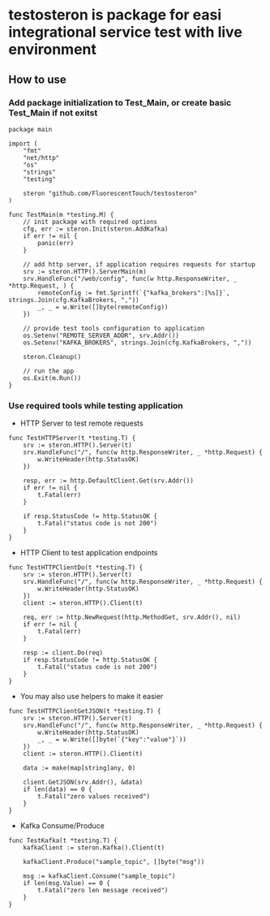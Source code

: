 # testosteron is package for easi integrational service test with live environment

## How to use

### Add package initialization to Test_Main, or create basic Test_Main if not exitst

```golang
package main

import (
	"fmt"
	"net/http"
	"os"
	"strings"
	"testing"

	steron "github.com/FluorescentTouch/testosteron"
)

func TestMain(m *testing.M) {
	// init package with required options
	cfg, err := steron.Init(steron.AddKafka)
	if err != nil {
		panic(err)
	}

	// add http server, if application requires requests for startup
	srv := steron.HTTP().ServerMain(m)
	srv.HandleFunc("/web/config", func(w http.ResponseWriter, _ *http.Request, ) {
		remoteConfig := fmt.Sprintf(`{"kafka_brokers":[%s]}`, strings.Join(cfg.KafkaBrokers, ","))
		_, _ = w.Write([]byte(remoteConfig))
	})

	// provide test tools configuration to application
	os.Setenv("REMOTE_SERVER_ADDR", srv.Addr())
	os.Setenv("KAFKA_BROKERS", strings.Join(cfg.KafkaBrokers, ","))

	steron.Cleanup()

	// run the app
	os.Exit(m.Run())
}
```

### Use required tools while testing application

- HTTP Server to test remote requests

```golang
func TestHTTPServer(t *testing.T) {
	srv := steron.HTTP().Server(t)
	srv.HandleFunc("/", func(w http.ResponseWriter, _ *http.Request) {
		w.WriteHeader(http.StatusOK)
	})

	resp, err := http.DefaultClient.Get(srv.Addr())
	if err != nil {
		t.Fatal(err)
	}

	if resp.StatusCode != http.StatusOK {
		t.Fatal("status code is not 200")
	}
}
```

- HTTP Client to test application endpoints

```golang
func TestHTTPClientDo(t *testing.T) {
	srv := steron.HTTP().Server(t)
	srv.HandleFunc("/", func(w http.ResponseWriter, _ *http.Request) {
		w.WriteHeader(http.StatusOK)
	})
	client := steron.HTTP().Client(t)

	req, err := http.NewRequest(http.MethodGet, srv.Addr(), nil)
	if err != nil {
		t.Fatal(err)
	}

	resp := client.Do(req)
	if resp.StatusCode != http.StatusOK {
		t.Fatal("status code is not 200")
	}
}
```

- You may also use helpers to make it easier
```golang
func TestHTTPClientGetJSON(t *testing.T) {
	srv := steron.HTTP().Server(t)
	srv.HandleFunc("/", func(w http.ResponseWriter, _ *http.Request) {
		w.WriteHeader(http.StatusOK)
		_, _ = w.Write([]byte(`{"key":"value"}`))
	})
	client := steron.HTTP().Client(t)

	data := make(map[string]any, 0)

	client.GetJSON(srv.Addr(), &data)
	if len(data) == 0 {
		t.Fatal("zero values received")
	}
}
```
- Kafka Consume/Produce
```golang
func TestKafka(t *testing.T) {
	kafkaClient := steron.Kafka().Client(t)

	kafkaClient.Produce("sample_topic", []byte("msg"))

	msg := kafkaClient.Consume("sample_topic")
	if len(msg.Value) == 0 {
		t.Fatal("zero len message received")
	}
}
```